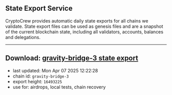 ## State Export Service
CryptoCrew provides automatic daily state exports for all chains we validate. State export files can be used as genesis files and are a snapshot of the current blockchain state, including all validators, accounts, balances and delegations.

---
**Download: [gravity-bridge-3 state export](https://dl-eu2.ccvalidators.com/SERVICE/gravitybridge/gravity-bridge-3_export_16493225.json)**
---

- last updated: Mon Apr 07 2025 12:22:28
- chain id: `gravity-bridge-3`
- export height: `16493225`
- use for: airdrops, local tests, chain recovery
